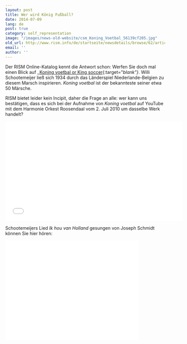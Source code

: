 ```yaml
---
layout: post
title: Wer wird König Fußball?
date: 2014-07-09
lang: de
post: true
category: self_representation
image: "/images/news-old-website/csm_Koning_Voetbal_56139cf205.jpg"
old_url: http://www.rism.info/de/startseite/newsdetails/browse/62/article/64/who-will-be-king-soccer.html
email: ''
author: ''
---
```



Der RISM Online-Katalog kennt die Antwort schon: Werfen Sie doch mal einen Blick auf _[Koning voetbal or King soccer](https://opac.rism.info/search?id=702011485&db=251&View=rism){:target="_blank"}_. Willi Schootemeijer ließ sich 1934 durch das Länderspiel Niederlande-Belgien zu diesem Marsch inspirieren. _Koning voetbal_ ist der bekannteste seiner etwa 50 Märsche.

RISM bietet leider kein Incipit, daher die Frage an alle: wer kann uns bestätigen, dass es sich bei der Aufnahme von _Koning voetbal_ auf YouTube mit dem Harmonie Orkest Roosendaal vom 2. Juli 2010 um dasselbe Werk handelt?

<iframe width="560" height="315" src="//www.youtube.com/embed/aHww090YWls" frameborder="0" allowfullscreen></iframe>



Schootemeijers Lied _Ik hou van Holland_ gesungen von Joseph Schmidt können Sie hier hören:

<iframe width="420" height="315" src="//www.youtube.com/embed/H_Mg0w9RZio" frameborder="0" allowfullscreen></iframe>
